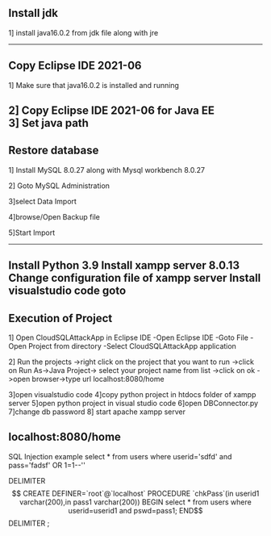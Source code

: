 Install jdk
-----------------------------------------------------------------

1] install java16.0.2 from jdk file along with jre


-----------------------------------------------------------------
Copy Eclipse IDE 2021-06
-----------------------------------------------------------------

1] Make sure that java16.0.2 is installed and running 

2] Copy Eclipse IDE 2021-06 for Java EE  
3] Set java path
----------------------------------------------------------------
Restore database
----------------------------------------------------------------
1] Install MySQL 8.0.27 along with Mysql workbench 8.0.27

2] Goto MySQL Administration

3]select Data Import

4]browse/Open Backup file 

5]Start Import


----------------------------------------------------------------
Install Python 3.9 
Install xampp server 8.0.13
Change configuration file of xampp server
Install visualstudio code
goto 
-----------------------------------------------------------------  
Execution of Project
-----------------------------------------------------------------
1] Open CloudSQLAttackApp in Eclipse IDE
	-Open Eclipse IDE
	-Goto File
	-Open Project from directory
	-Select CloudSQLAttackApp application

 
2] Run the projects
	->right click on the project that you want to run
	->click on Run As->Java Project-> select your project name from list 
	->click on ok
	->open browser->type url localhost:8080/home 

3]open visualstudio code 
4]copy python project in htdocs folder of xampp server
5]open python project in visual studio code 
6]open DBConnector.py
7]change db password 
8] start apache xampp server
 
localhost:8080/home
----------------------------------------------------------------
 
SQL Injection example
select * from users where userid='sdfd' and 
pass='fadsf' OR 1=1--''



DELIMITER $$
CREATE DEFINER=`root`@`localhost` PROCEDURE `chkPass`(in userid1 varchar(200),in pass1 varchar(200))  
BEGIN
select * from users where userid=userid1 and pswd=pass1;
END$$
DELIMITER ;

 